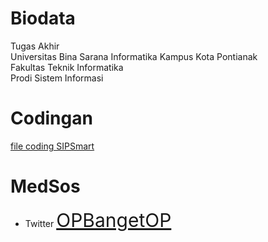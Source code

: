 # Biodata
Tugas Akhir<br> 
Universitas Bina Sarana Informatika
Kampus Kota Pontianak<br>
Fakultas Teknik Informatika<br>
Prodi Sistem Informasi<br>

# Codingan
<a href="https://github.com/N-Dafa/sipsmart/tree/master"> file coding SIPSmart </a>

# MedSos
* Twitter <a href="https://x.com/OPbangetOP" style="font-size: 30px;"> OPBangetOP </a>
